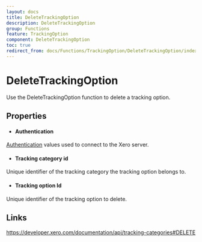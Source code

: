 ```yaml
---
layout: docs
title: DeleteTrackingOption
description: DeleteTrackingOption
group: Functions
feature: TrackingOption
component: DeleteTrackingOption
toc: true
redirect_from: docs/Functions/TrackingOption/DeleteTrackingOption/index
---
```

DeleteTrackingOption
============

Use the DeleteTrackingOption function to delete a tracking option.

Properties
----------

- #### Authentication
[Authentication](../../../Common/Authentication/Index.md) values used to connect to the Xero server.
- #### Tracking category id
Unique identifier of the tracking category the tracking option belongs to.
- #### Tracking option Id
Unique identifier of the tracking option to delete.


Links
-----

https://developer.xero.com/documentation/api/tracking-categories#DELETE
